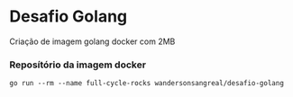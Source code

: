 # Desafio Golang
Criação de imagem golang docker com 2MB

### Reposítório da imagem docker

`go run --rm --name full-cycle-rocks wandersonsangreal/desafio-golang`